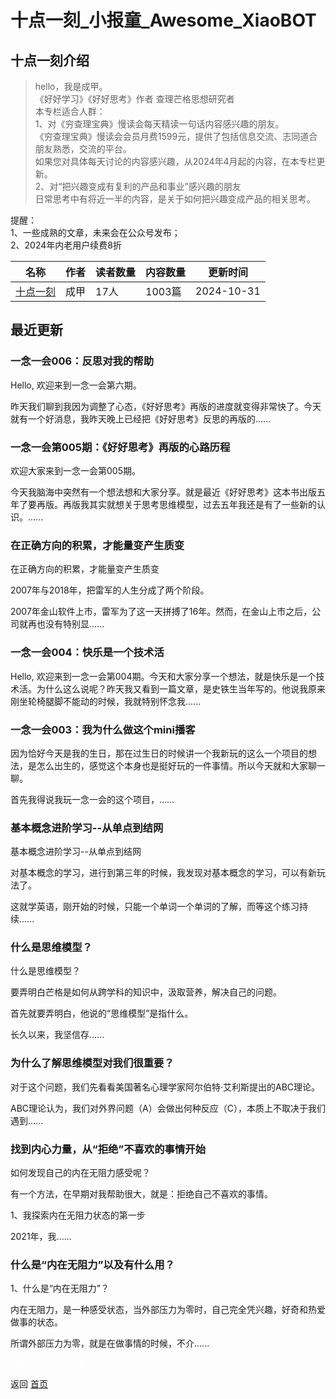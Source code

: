 # 十点一刻_小报童_Awesome_XiaoBOT

## 十点一刻介绍
> hello，我是成甲。    
《好好学习》《好好思考》作者 查理芒格思想研究者    
本专栏适合人群：    
1、对《穷查理宝典》慢读会每天精读一句话内容感兴趣的朋友。    
《穷查理宝典》慢读会会员月费1599元，提供了包括信息交流、志同道合朋友熟悉，交流的平台。    
如果您对具体每天讨论的内容感兴趣，从2024年4月起的内容，在本专栏更新。    
2、对“把兴趣变成有复利的产品和事业”感兴趣的朋友    
日常思考中有将近一半的内容，是关于如何把兴趣变成产品的相关思考。    
    
提醒：    
1、一些成熟的文章，未来会在公众号发布；    
2、2024年内老用户续费8折  
  


|名称|作者|读者数量|内容数量|更新时间|
|---|---|---|---|---|
|[十点一刻](https://xiaobot.net/p/1015?refer=9c3f1c95-a052-465a-9902-f6d75080262a)|成甲|17人|1003篇|2024-10-31|

## 最近更新
### 一念一会006：反思对我的帮助

Hello, 欢迎来到一念一会第六期。

昨天我们聊到我因为调整了心态，《好好思考》再版的进度就变得非常快了。今天就有一个好消息，我昨天晚上已经把《好好思考》反思的再版的......

### 一念一会第005期：《好好思考》再版的心路历程

欢迎大家来到一念一会第005期。

今天我脑海中突然有一个想法想和大家分享。就是最近《好好思考》这本书出版五年了要再版。再版我其实就想关于思考思维模型，过去五年我还是有了一些新的认识。......

### 在正确方向的积累，才能量变产生质变

在正确方向的积累，才能量变产生质变

2007年与2018年，把雷军的人生分成了两个阶段。

2007年金山软件上市，雷军为了这一天拼搏了16年。然而，在金山上市之后，公司就再也没有特别显......

### 一念一会004：快乐是一个技术活

Hello,
欢迎来到一念一会第004期。今天和大家分享一个想法，就是快乐是一个技术活。为什么这么说呢？昨天我又看到一篇文章，是史铁生当年写的。他说我原来刚坐轮椅腿脚不能动的时候，我就特别怀念我......

### 一念一会003：我为什么做这个mini播客

因为恰好今天是我的生日，那在过生日的时候讲一个我新玩的这么一个项目的想法，是怎么出生的，感觉这个本身也是挺好玩的一件事情。所以今天就和大家聊一聊。

首先我得说我玩一念一会的这个项目，......

### 基本概念进阶学习--从单点到结网

基本概念进阶学习--从单点到结网

对基本概念的学习，进行到第三年的时候，我发现对基本概念的学习，可以有新玩法了。

这就学英语，刚开始的时候，只能一个单词一个单词的了解，而等这个练习持续......

### 什么是思维模型？

什么是思维模型？

要弄明白芒格是如何从跨学科的知识中，汲取营养，解决自己的问题。

首先就要弄明白，他说的“思维模型”是指什么。



长久以来，我坚信存......

### 为什么了解思维模型对我们很重要？

对于这个问题，我们先看看美国著名心理学家阿尔伯特·艾利斯提出的ABC理论。



ABC理论认为，我们对外界问题（A）会做出何种反应（C），本质上不取决于我们遇到......

### 找到内心力量，从“拒绝”不喜欢的事情开始

如何发现自己的内在无阻力感受呢？

有一个方法，在早期对我帮助很大，就是：拒绝自己不喜欢的事情。

1、我探索内在无阻力状态的第一步

2021年，我......

### 什么是“内在无阻力”以及有什么用？

1、什么是“内在无阻力”？

内在无阻力，是一种感受状态，当外部压力为零时，自己完全凭兴趣，好奇和热爱做事的状态。

所谓外部压力为零，就是在做事情的时候，不介......


<a href="https://github.com/Reno9527/awesome-xiaobot" style="color: white; text-decoration: none;">awesome-xiaobot</a>

返回 [首页](../README.md)
